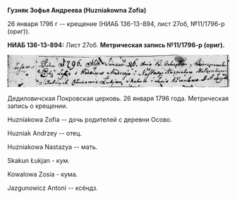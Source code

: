 **Гузняк Зофья Андреева (Huzniakowna Zofia)**

26 января 1796 г -- крещение (НИАБ 136-13-894, лист 27об, №11/1796-р
(ориг)).

**НИАБ 136-13-894:** Лист 27об. **Метрическая запись №11/1796-р
(ориг).**

![](./media/bee5b6d1d2c442d61a4bea02cbfe6ff83577cbaa.png)

Дедиловичская Покровская церковь. 26 января 1796 года. Метрическая
запись о крещении.

Huzniakowa Zofia -- дочь родителей с деревни Осовo.

Huzniak Andrzey -- отец.

Huzniakowa Nastazya -- мать.

Skakun Łukjan - кум.

Kowalowa Zosia - кума.

Jazgunowicz Antoni -- ксёндз.
